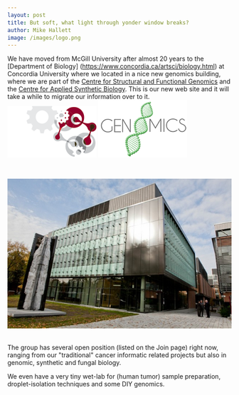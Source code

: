 ```yaml
---
layout: post
title: But soft, what light through yonder window breaks?
author: Mike Hallett
image: /images/logo.png
---
```



We have moved from McGill University after almost 20 years to the
[Department of Biology] (https://www.concordia.ca/artsci/biology.html)
at Concordia University where we located in a nice new genomics building, where we are part of the [Centre for Structural and Functional Genomics](https://www.concordia.ca/research/genomics.html) and the [Centre for Applied Synthetic Biology](https://www.concordia.ca/research/casb.html). This is our new web site and it will take a while to migrate our information over to it.
<img class="pull-left" src="/images/casb.png">
<img class="pull-center" src="/images/csfg.png">

<br>

<a href="https://goo.gl/maps/BvTPPcvn4wN2"><img class="pull-center" src="/images/ge-building.jpg"/></a>


<br>
The group has several open position (listed on the Join page) right now, ranging from our "traditional" cancer informatic related projects but also in genomic, synthetic and fungal biology. 

We even have a very tiny wet-lab for (human tumor) sample preparation, droplet-isolation techniques and some DIY genomics.

<br>


